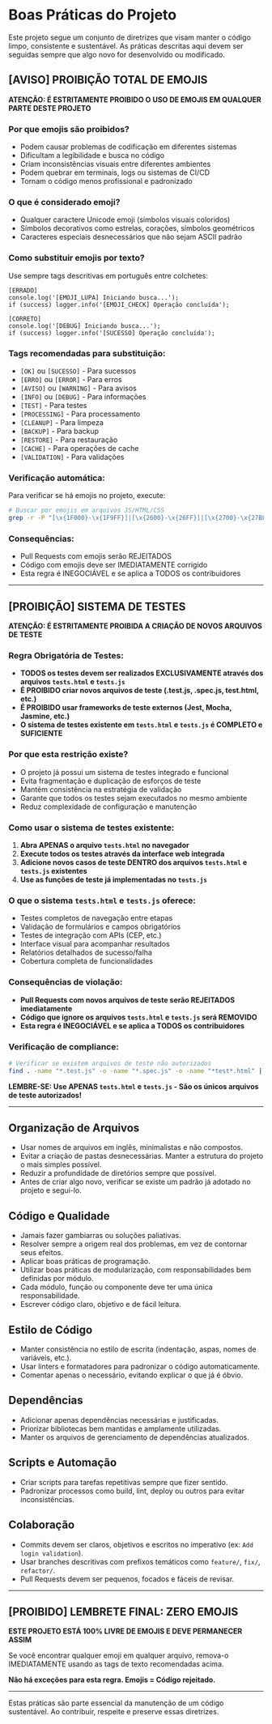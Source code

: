 # Boas Práticas do Projeto

Este projeto segue um conjunto de diretrizes que visam manter o código limpo, consistente e sustentável. As práticas descritas aqui devem ser seguidas sempre que algo novo for desenvolvido ou modificado.

## [AVISO] PROIBIÇÃO TOTAL DE EMOJIS

**ATENÇÃO: É ESTRITAMENTE PROIBIDO O USO DE EMOJIS EM QUALQUER PARTE DESTE PROJETO**

### Por que emojis são proibidos?
- Podem causar problemas de codificação em diferentes sistemas
- Dificultam a legibilidade e busca no código
- Criam inconsistências visuais entre diferentes ambientes
- Podem quebrar em terminais, logs ou sistemas de CI/CD
- Tornam o código menos profissional e padronizado

### O que é considerado emoji?
- Qualquer caractere Unicode emoji (símbolos visuais coloridos)
- Símbolos decorativos como estrelas, corações, símbolos geométricos
- Caracteres especiais desnecessários que não sejam ASCII padrão

### Como substituir emojis por texto?
Use sempre tags descritivas em português entre colchetes:

```
[ERRADO]
console.log('[EMOJI_LUPA] Iniciando busca...');
if (success) logger.info('[EMOJI_CHECK] Operação concluída');

[CORRETO]
console.log('[DEBUG] Iniciando busca...');
if (success) logger.info('[SUCESSO] Operação concluída');
```

### Tags recomendadas para substituição:
- `[OK]` ou `[SUCESSO]` - Para sucessos
- `[ERRO]` ou `[ERROR]` - Para erros
- `[AVISO]` ou `[WARNING]` - Para avisos
- `[INFO]` ou `[DEBUG]` - Para informações
- `[TEST]` - Para testes
- `[PROCESSING]` - Para processamento
- `[CLEANUP]` - Para limpeza
- `[BACKUP]` - Para backup
- `[RESTORE]` - Para restauração
- `[CACHE]` - Para operações de cache
- `[VALIDATION]` - Para validações

### Verificação automática:
Para verificar se há emojis no projeto, execute:
```bash
# Buscar por emojis em arquivos JS/HTML/CSS
grep -r -P "[\x{1F000}-\x{1F9FF}]|[\x{2600}-\x{26FF}]|[\x{2700}-\x{27BF}]" --include="*.js" --include="*.html" --include="*.css" .
```

### Consequências:
- Pull Requests com emojis serão REJEITADOS
- Código com emojis deve ser IMEDIATAMENTE corrigido
- Esta regra é INEGOCIÁVEL e se aplica a TODOS os contribuidores

---

## [PROIBIÇÃO] SISTEMA DE TESTES

**ATENÇÃO: É ESTRITAMENTE PROIBIDA A CRIAÇÃO DE NOVOS ARQUIVOS DE TESTE**

### Regra Obrigatória de Testes:
- **TODOS os testes devem ser realizados EXCLUSIVAMENTE através dos arquivos `tests.html` e `tests.js`**
- **É PROIBIDO criar novos arquivos de teste (.test.js, .spec.js, test.html, etc.)**
- **É PROIBIDO usar frameworks de teste externos (Jest, Mocha, Jasmine, etc.)**
- **O sistema de testes existente em `tests.html` e `tests.js` é COMPLETO e SUFICIENTE**

### Por que esta restrição existe?
- O projeto já possui um sistema de testes integrado e funcional
- Evita fragmentação e duplicação de esforços de teste
- Mantém consistência na estratégia de validação
- Garante que todos os testes sejam executados no mesmo ambiente
- Reduz complexidade de configuração e manutenção

### Como usar o sistema de testes existente:
1. **Abra APENAS o arquivo `tests.html` no navegador**
2. **Execute todos os testes através da interface web integrada**
3. **Adicione novos casos de teste DENTRO dos arquivos `tests.html` e `tests.js` existentes**
4. **Use as funções de teste já implementadas no `tests.js`**

### O que o sistema `tests.html` e `tests.js` oferece:
- Testes completos de navegação entre etapas
- Validação de formulários e campos obrigatórios
- Testes de integração com APIs (CEP, etc.)
- Interface visual para acompanhar resultados
- Relatórios detalhados de sucesso/falha
- Cobertura completa de funcionalidades

### Consequências de violação:
- **Pull Requests com novos arquivos de teste serão REJEITADOS imediatamente**
- **Código que ignore os arquivos `tests.html` e `tests.js` será REMOVIDO**
- **Esta regra é INEGOCIÁVEL e se aplica a TODOS os contribuidores**

### Verificação de compliance:
```bash
# Verificar se existem arquivos de teste não autorizados
find . -name "*.test.js" -o -name "*.spec.js" -o -name "*test*.html" | grep -v "tests.html"
```

**LEMBRE-SE: Use APENAS `tests.html` e `tests.js` - São os únicos arquivos de teste autorizados!**

---

## Organização de Arquivos

- Usar nomes de arquivos em inglês, minimalistas e não compostos.
- Evitar a criação de pastas desnecessárias. Manter a estrutura do projeto o mais simples possível.
- Reduzir a profundidade de diretórios sempre que possível.
- Antes de criar algo novo, verificar se existe um padrão já adotado no projeto e segui-lo.

## Código e Qualidade

- Jamais fazer gambiarras ou soluções paliativas.
- Resolver sempre a origem real dos problemas, em vez de contornar seus efeitos.
- Aplicar boas práticas de programação.
- Utilizar boas práticas de modularização, com responsabilidades bem definidas por módulo.
- Cada módulo, função ou componente deve ter uma única responsabilidade.
- Escrever código claro, objetivo e de fácil leitura.

## Estilo de Código

- Manter consistência no estilo de escrita (indentação, aspas, nomes de variáveis, etc.).
- Usar linters e formatadores para padronizar o código automaticamente.
- Comentar apenas o necessário, evitando explicar o que já é óbvio.

## Dependências

- Adicionar apenas dependências necessárias e justificadas.
- Priorizar bibliotecas bem mantidas e amplamente utilizadas.
- Manter os arquivos de gerenciamento de dependências atualizados.

## Scripts e Automação

- Criar scripts para tarefas repetitivas sempre que fizer sentido.
- Padronizar processos como build, lint, deploy ou outros para evitar inconsistências.

## Colaboração

- Commits devem ser claros, objetivos e escritos no imperativo (ex: `Add login validation`).
- Usar branches descritivas com prefixos temáticos como `feature/`, `fix/`, `refactor/`.
- Pull Requests devem ser pequenos, focados e fáceis de revisar.

---

## [PROIBIDO] LEMBRETE FINAL: ZERO EMOJIS

**ESTE PROJETO ESTÁ 100% LIVRE DE EMOJIS E DEVE PERMANECER ASSIM**

Se você encontrar qualquer emoji em qualquer arquivo, remova-o IMEDIATAMENTE usando as tags de texto recomendadas acima.

**Não há exceções para esta regra. Emojis = Código rejeitado.**

---

Estas práticas são parte essencial da manutenção de um código sustentável. Ao contribuir, respeite e preserve essas diretrizes.
